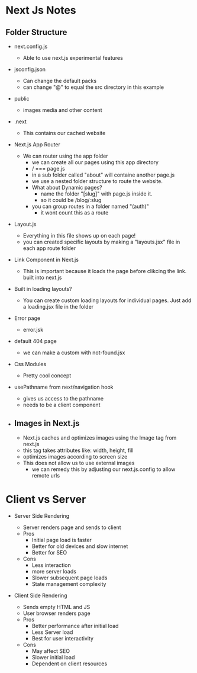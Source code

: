 # Next Js Notes

## Folder Structure

- next.config.js
  - Able to use next.js experimental features
- jsconfig.json
  - Can change the default packs
  - can change "@" to equal the src directory in this example
- public
  - images media and other content
- .next

  - This contains our cached website

- Next.js App Router

  - We can router using the app folder
    - we can create all our pages using this app directory
    - / === page.js
    - in a sub folder called "about" will containe another page.js
    - we use a nested folder structure to route the website.
    - What about Dynamic pages?
      - name the folder "[slug]" with page.js inside it.
      - so it could be /blog/:slug
    - you can group routes in a folder named "(auth)"
      - it wont count this as a route

- Layout.js

  - Everything in this file shows up on each page!
  - you can created specific layouts by making a "layouts.jsx" file in each app route folder

- Link Component in Next.js

  - This is important because it loads the page before clikcing the link. built into next.js

- Built in loading layouts?

  - You can create custom loading layouts for individual pages. Just add a loading.jsx file in the folder

- Error page

  - error.jsk

- default 404 page

  - we can make a custom with not-found.jsx

- Css Modules

  - Pretty cool concept

- usePathname from next/navigation hook

  - gives us access to the pathname
  - needs to be a client component

- ## Images in Next.js
  - Next.js caches and optimizes images using the Image tag from next.js
  - this tag takes attributes like: width, height, fill
  - optimizes images according to screen size
  - This does not allow us to use external images
    - we can remedy this by adjusting our next.js.config to allow remote urls

# Client vs Server

- Server Side Rendering

  - Server renders page and sends to client
  - Pros
    - Initial page load is faster
    - Better for old devices and slow internet
    - Better for SEO
  - Cons
    - Less interaction
    - more server loads
    - Slower subsequent page loads
    - State management complexity

- Client Side Rendering
  - Sends empty HTML and JS
  - User browser renders page
  - Pros
    - Better performance after initial load
    - Less Server load
    - Best for user interactivity
  - Cons
    - May affect SEO
    - Slower initial load
    - Dependent on client resources
